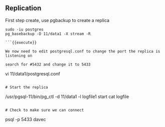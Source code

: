 ## Replication

First step create, use pgbackup to create a replica

```
sudo -iu postgres
pg_basebackup -D 11/data1 -X stream -R

```{{execute}}

We now need to edit postgresql.conf to change the port the replica is listening on

search for #5432 and change it to 5433

```
vi 11/data1/postgresql.conf
```{{execute}}

# Start the replica

```
/usr/pgsql-11/bin/pg_ctl -d 11/data1 -l logfile1 start
cat logfile
```{{execute}}

# Check to make sure we can connect
```
psql -p 5433 davec
```{{execute}}